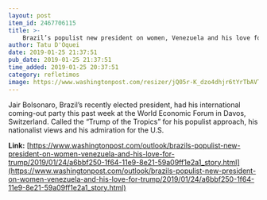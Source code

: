 ```yaml
---
layout: post
item_id: 2467706115
title: >-
    Brazil’s populist new president on women, Venezuela and his love for Trump
author: Tatu D'Oquei
date: 2019-01-25 21:37:51
pub_date: 2019-01-25 21:37:51
time_added: 2019-01-25 20:37:51
category: refletimos
image: https://www.washingtonpost.com/resizer/jQ05r-K_dzo4dhjr6tYrTbAVT58=/1484x0/arc-anglerfish-washpost-prod-washpost.s3.amazonaws.com/public/U4MC52A76EI6TDRBLGQJ74PCUE.jpg
---
```


Jair Bolsonaro, Brazil’s recently elected president, had his international coming-out party this past week at the World Economic Forum in Davos, Switzerland. Called the “Trump of the Tropics” for his populist approach, his nationalist views and his admiration for the U.S.

**Link:** [https://www.washingtonpost.com/outlook/brazils-populist-new-president-on-women-venezuela-and-his-love-for-trump/2019/01/24/a6bbf250-1f64-11e9-8e21-59a09ff1e2a1_story.html](https://www.washingtonpost.com/outlook/brazils-populist-new-president-on-women-venezuela-and-his-love-for-trump/2019/01/24/a6bbf250-1f64-11e9-8e21-59a09ff1e2a1_story.html)

